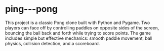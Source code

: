 # ping---pong
This project is a classic Pong clone built with Python and Pygame. Two players can face off by controlling paddles on opposite sides of the screen, bouncing the ball back and forth while trying to score points. The game includes simple but effective mechanics: smooth paddle movement, ball physics, collision detection, and a scoreboard.
